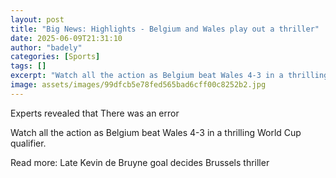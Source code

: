 ```yaml
---
layout: post
title: "Big News: Highlights - Belgium and Wales play out a thriller"
date: 2025-06-09T21:31:10
author: "badely"
categories: [Sports]
tags: []
excerpt: "Watch all the action as Belgium beat Wales 4-3 in a thrilling World Cup qualifier."
image: assets/images/99dfcb5e78fed565bad6cff00c8252b2.jpg
---
```


Experts revealed that There was an error

Watch all the action as Belgium beat Wales 4-3 in a thrilling World Cup qualifier.

Read more: Late Kevin de Bruyne goal decides Brussels thriller

